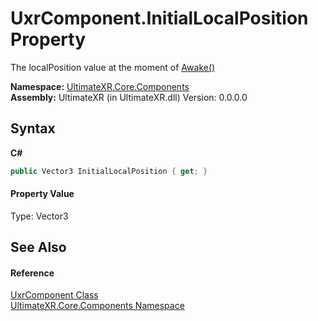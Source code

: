 # UxrComponent.InitialLocalPosition Property 
 

The localPosition value at the moment of <a href="M_UltimateXR_Core_Components_UxrComponent_Awake">Awake()</a>

**Namespace:**&nbsp;<a href="N_UltimateXR_Core_Components">UltimateXR.Core.Components</a><br />**Assembly:**&nbsp;UltimateXR (in UltimateXR.dll) Version: 0.0.0.0

## Syntax

**C#**<br />
``` C#
public Vector3 InitialLocalPosition { get; }
```


#### Property Value
Type: Vector3

## See Also


#### Reference
<a href="T_UltimateXR_Core_Components_UxrComponent">UxrComponent Class</a><br /><a href="N_UltimateXR_Core_Components">UltimateXR.Core.Components Namespace</a><br />